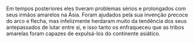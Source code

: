 ﻿Em tempos posteriores eles tiveram problemas sérios e prolongados com seus irmãos amarelos na Ásia. Foram ajudados pela sua invenção precoce do arco e flecha, mas infelizmente herdaram muito da tendência dos seus antepassados de lutar entre si, e isso tanto os enfraqueceu que as tribos amarelas foram  capazes de expulsá-los do continente asiático.